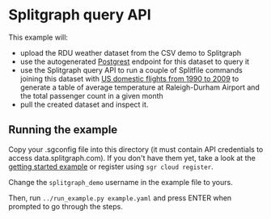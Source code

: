# Splitgraph query API 

This example will:

* upload the RDU weather dataset from the CSV demo to Splitgraph
* use the autogenerated [Postgrest](https://postgrest.org) endpoint for this dataset
  to query it
* use the Splitgraph query API to run a couple of Splitfile commands joining this dataset with [US domestic flights from 1990 to 2009](https://archive.org/details/icsdata-d35-million-us-domestic-flights-from-1990-to-2009_20100803170854-tsv) to generate a table of average temperature at Raleigh-Durham Airport and the total passenger count in a given month
* pull the created dataset and inspect it.

## Running the example

Copy your .sgconfig file into this directory (it must contain API credentials to access
data.splitgraph.com). If you don't have them yet, take a look at the
[getting started example](../get-started/README.md) or register using `sgr cloud register`.

Change the `splitgraph_demo` username in the example file to yours.

Then, run `../run_example.py example.yaml` and press ENTER when prompted to go through the steps.